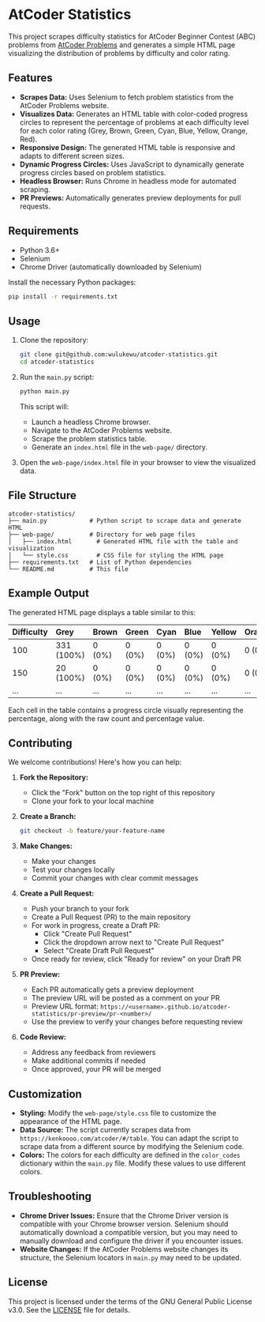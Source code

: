 # AtCoder Statistics

This project scrapes difficulty statistics for AtCoder Beginner Contest (ABC) problems from [AtCoder Problems](https://kenkoooo.com/atcoder/#/table) and generates a simple HTML page visualizing the distribution of problems by difficulty and color rating.

## Features

- **Scrapes Data:** Uses Selenium to fetch problem statistics from the AtCoder Problems website.
- **Visualizes Data:** Generates an HTML table with color-coded progress circles to represent the percentage of problems at each difficulty level for each color rating (Grey, Brown, Green, Cyan, Blue, Yellow, Orange, Red).
- **Responsive Design:** The generated HTML table is responsive and adapts to different screen sizes.
- **Dynamic Progress Circles:** Uses JavaScript to dynamically generate progress circles based on problem statistics.
- **Headless Browser:** Runs Chrome in headless mode for automated scraping.
- **PR Previews:** Automatically generates preview deployments for pull requests.

## Requirements

- Python 3.6+
- Selenium
- Chrome Driver (automatically downloaded by Selenium)

Install the necessary Python packages:

```bash
pip install -r requirements.txt
```

## Usage

1.  Clone the repository:

    ```bash
    git clone git@github.com:wulukewu/atcoder-statistics.git
    cd atcoder-statistics
    ```

2.  Run the `main.py` script:

    ```bash
    python main.py
    ```

    This script will:

    - Launch a headless Chrome browser.
    - Navigate to the AtCoder Problems website.
    - Scrape the problem statistics table.
    - Generate an `index.html` file in the `web-page/` directory.

3.  Open the `web-page/index.html` file in your browser to view the visualized data.

## File Structure

```
atcoder-statistics/
├── main.py            # Python script to scrape data and generate HTML
├── web-page/          # Directory for web page files
│   ├── index.html       # Generated HTML file with the table and visualization
│   └── style.css        # CSS file for styling the HTML page
├── requirements.txt   # List of Python dependencies
└── README.md          # This file
```

## Example Output

The generated HTML page displays a table similar to this:

| Difficulty | Grey       | Brown  | Green  | Cyan   | Blue   | Yellow | Orange | Red    |
| :--------- | :--------- | :----- | :----- | :----- | :----- | :----- | :----- | :----- |
| 100        | 331 (100%) | 0 (0%) | 0 (0%) | 0 (0%) | 0 (0%) | 0 (0%) | 0 (0%) | 0 (0%) |
| 150        | 20 (100%)  | 0 (0%) | 0 (0%) | 0 (0%) | 0 (0%) | 0 (0%) | 0 (0%) | 0 (0%) |
| ...        | ...        | ...    | ...    | ...    | ...    | ...    | ...    | ...    |

Each cell in the table contains a progress circle visually representing the percentage, along with the raw count and percentage value.

## Contributing

We welcome contributions! Here's how you can help:

1. **Fork the Repository:**

   - Click the "Fork" button on the top right of this repository
   - Clone your fork to your local machine

2. **Create a Branch:**

   ```bash
   git checkout -b feature/your-feature-name
   ```

3. **Make Changes:**

   - Make your changes
   - Test your changes locally
   - Commit your changes with clear commit messages

4. **Create a Pull Request:**

   - Push your branch to your fork
   - Create a Pull Request (PR) to the main repository
   - For work in progress, create a Draft PR:
     - Click "Create Pull Request"
     - Click the dropdown arrow next to "Create Pull Request"
     - Select "Create Draft Pull Request"
   - Once ready for review, click "Ready for review" on your Draft PR

5. **PR Preview:**

   - Each PR automatically gets a preview deployment
   - The preview URL will be posted as a comment on your PR
   - Preview URL format: `https://<username>.github.io/atcoder-statistics/pr-preview/pr-<number>/`
   - Use the preview to verify your changes before requesting review

6. **Code Review:**
   - Address any feedback from reviewers
   - Make additional commits if needed
   - Once approved, your PR will be merged

## Customization

- **Styling:** Modify the `web-page/style.css` file to customize the appearance of the HTML page.
- **Data Source:** The script currently scrapes data from `https://kenkoooo.com/atcoder/#/table`. You can adapt the script to scrape data from a different source by modifying the Selenium code.
- **Colors:** The colors for each difficulty are defined in the `color_codes` dictionary within the `main.py` file. Modify these values to use different colors.

## Troubleshooting

- **Chrome Driver Issues:** Ensure that the Chrome Driver version is compatible with your Chrome browser version. Selenium should automatically download a compatible version, but you may need to manually download and configure the driver if you encounter issues.
- **Website Changes:** If the AtCoder Problems website changes its structure, the Selenium locators in `main.py` may need to be updated.

## License

This project is licensed under the terms of the GNU General Public License v3.0. See the [LICENSE](LICENSE) file for details.
